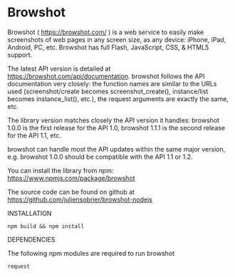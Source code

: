 Browshot
================================

Browshot ( https://browshot.com/ ) is a web service to easily make screenshots of web pages in any screen size, as any device: iPhone, iPad, Android, PC, etc. Browshot has full Flash, JavaScript, CSS, & HTML5 support.

The latest API version is detailed at https://browshot.com/api/documentation. browshot follows the API documentation very closely: the function names are similar to the URLs used (screenshot/create becomes screenshot_create(), instance/list becomes instance_list(), etc.), the request arguments are exactly the same, etc.

The library version matches closely the API version it handles: browshot 1.0.0 is the first release for the API 1.0, browshot 1.1.1 is the second release for the API 1.1, etc.

browshot can handle most the API updates within the same major version, e.g. browshot 1.0.0 should be compatible with the API 1.1 or 1.2.

You can install the library from npm: https://www.npmjs.com/package/browshot

The source code can be found on github at https://github.com/juliensobrier/browshot-nodejs



INSTALLATION

    npm build && npm install


DEPENDENCIES

The following npm modules are required to run browshot

    request
